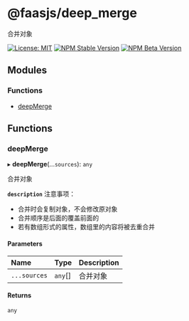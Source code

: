 # @faasjs/deep_merge

合并对象

[![License: MIT](https://img.shields.io/npm/l/@faasjs/deep_merge.svg)](https://github.com/faasjs/faasjs/blob/main/packages/faasjs/deep_merge/LICENSE)
[![NPM Stable Version](https://img.shields.io/npm/v/@faasjs/deep_merge/stable.svg)](https://www.npmjs.com/package/@faasjs/deep_merge)
[![NPM Beta Version](https://img.shields.io/npm/v/@faasjs/deep_merge/beta.svg)](https://www.npmjs.com/package/@faasjs/deep_merge)

## Modules

### Functions

- [deepMerge](modules.md#deepmerge)

## Functions

### deepMerge

▸ **deepMerge**(...`sources`): `any`

合并对象

**`description`**
注意事项：
* 合并时会复制对象，不会修改原对象
* 合并顺序是后面的覆盖前面的
* 若有数组形式的属性，数组里的内容将被去重合并

#### Parameters

| Name | Type | Description |
| :------ | :------ | :------ |
| `...sources` | `any`[] | 合并对象 |

#### Returns

`any`
